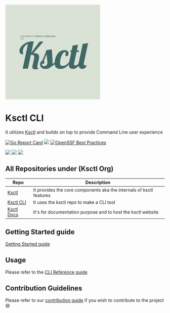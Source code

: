 ![CoverPage Social Media](https://github.com/ksctl/ksctl/raw/main/img/cover.svg)

# Ksctl CLI
It utilizes [Ksctl](https://github.com/ksctl/ksctl) and builds on top to provide Command Line user experience

[![Go Report Card](https://goreportcard.com/badge/github.com/ksctl/cli)](https://goreportcard.com/report/github.com/ksctl/cli) [![](https://pkg.go.dev/badge/github.com/ksctl/cli.svg)](https://pkg.go.dev/github.com/ksctl/cli) [![OpenSSF Best Practices](https://www.bestpractices.dev/projects/7469/badge)](https://www.bestpractices.dev/projects/7469)

![](https://img.shields.io/github/license/ksctl/cli?style=for-the-badge) ![](https://img.shields.io/github/issues/ksctl/cli?style=for-the-badge) ![](https://img.shields.io/github/forks/ksctl/cli?style=for-the-badge) 


## All Repositories under (Ksctl Org)
Repo | Description
-|-
[Ksctl](https://github.com/ksctl/ksctl) | It provides the core components aka the internals of ksctl features
[Ksctl CLI](https://github.com/ksctl/cli) | It uses the ksctl repo to make a CLI tool
[Ksctl Docs](https://github.com/ksctl/docs) | It's for documentation purpose and to host the ksctl website

## Getting Started guide

[Getting Started guide](https://docs.ksctl.com/docs/getting-started/)

## Usage

Please refer to the [CLI Reference guide](https://docs.ksctl.com/docs/reference/cli/)

## Contribution Guidelines
Please refer to our [contribution guide](https://docs.ksctl.com/docs/contribution-guidelines/) if you wish to contribute to the project :smile:
